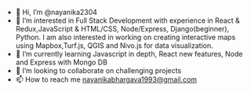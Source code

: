 - 👋 Hi, I’m @nayanika2304
- 👀 I’m interested in Full Stack Development with experience in React & Redux,JavaScript & HTML/CSS, Node/Express, Django(beginner), Python. I am also interested in working on creating interactive maps using Mapbox,Turf.js, QGIS and Nivo.js for data visualization.  
- 🌱 I’m currently learning Javascript in depth, React new features, Node and Express with Mongo DB
- 💞️ I’m looking to collaborate on challenging projects 
- 📫 How to reach me nayanikabhargava1993@gmail.com

<!---
nayanika2304/nayanika2304 is a ✨ special ✨ repository because its `README.md` (this file) appears on your GitHub profile.
You can click the Preview link to take a look at your changes.
--->

